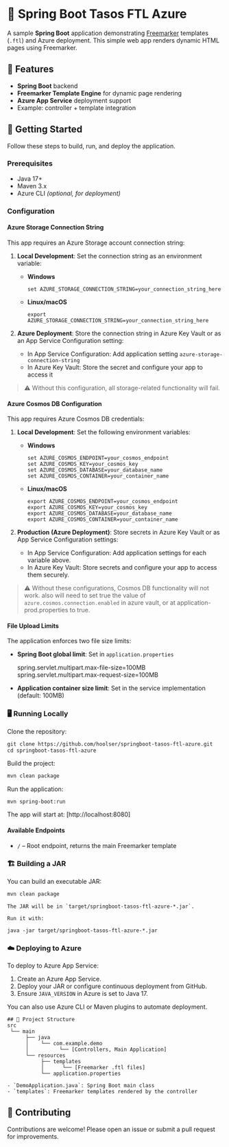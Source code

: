 # 🌱 Spring Boot Tasos FTL Azure


A sample **Spring Boot** application demonstrating [Freemarker](https://freemarker.apache.org/) templates (`.ftl`) and Azure deployment. This simple web app renders dynamic HTML pages using Freemarker.



## 🚀 Features

- **Spring Boot** backend
- **Freemarker Template Engine** for dynamic page rendering
- **Azure App Service** deployment support
- Example: controller + template integration



## 🏁 Getting Started

Follow these steps to build, run, and deploy the application.



### Prerequisites

- Java 17+
- Maven 3.x
- Azure CLI _(optional, for deployment)_


### Configuration

#### Azure Storage Connection String

This app requires an Azure Storage account connection string:

1. **Local Development**: Set the connection string as an environment variable:

   - **Windows**
     ```
     set AZURE_STORAGE_CONNECTION_STRING=your_connection_string_here
     ```
   - **Linux/macOS**
     ```
     export AZURE_STORAGE_CONNECTION_STRING=your_connection_string_here
     ```

2. **Azure Deployment**: Store the connection string in Azure Key Vault or as an App Service Configuration setting:
   - In App Service Configuration: Add application setting `azure-storage-connection-string`
   - In Azure Key Vault: Store the secret and configure your app to access it

> ⚠️ Without this configuration, all storage-related functionality will fail.

#### Azure Cosmos DB Configuration

This app requires Azure Cosmos DB credentials:

1. **Local Development**: Set the following environment variables:

    - **Windows**
      ```
      set AZURE_COSMOS_ENDPOINT=your_cosmos_endpoint
      set AZURE_COSMOS_KEY=your_cosmos_key
      set AZURE_COSMOS_DATABASE=your_database_name
      set AZURE_COSMOS_CONTAINER=your_container_name
      ```
    - **Linux/macOS**
      ```
      export AZURE_COSMOS_ENDPOINT=your_cosmos_endpoint
      export AZURE_COSMOS_KEY=your_cosmos_key
      export AZURE_COSMOS_DATABASE=your_database_name
      export AZURE_COSMOS_CONTAINER=your_container_name
      ```

2. **Production (Azure Deployment)**: Store secrets in Azure Key Vault or as App Service Configuration settings:
    - In App Service Configuration: Add application settings for each variable above.
    - In Azure Key Vault: Store secrets and configure your app to access them securely.

> ⚠️ Without these configurations, Cosmos DB functionality will not work. also will need to set true the value of `azure.cosmos.connection.enabled` in azure vault, or at application-prod.properties to true.

#### File Upload Limits

The application enforces two file size limits:

- **Spring Boot global limit**: Set in `application.properties`

  spring.servlet.multipart.max-file-size=100MB
  spring.servlet.multipart.max-request-size=100MB



- **Application container size limit**: Set in the service implementation (default: 100MB)



### 🖥️ Running Locally

Clone the repository:

```markdown
git clone https://github.com/hoolser/springboot-tasos-ftl-azure.git
cd springboot-tasos-ftl-azure
```



Build the project:
```markdown
mvn clean package
```



Run the application:
```
mvn spring-boot:run
```



The app will start at: [http://localhost:8080]



#### Available Endpoints

- `/` – Root endpoint, returns the main Freemarker template



### 🏗️ Building a JAR

You can build an executable JAR:
```markdown
mvn clean package
```

```
The JAR will be in `target/springboot-tasos-ftl-azure-*.jar`.
```
```
Run it with:

java -jar target/springboot-tasos-ftl-azure-*.jar
```


### ☁️ Deploying to Azure

To deploy to Azure App Service:

1. Create an Azure App Service.
2. Deploy your JAR or configure continuous deployment from GitHub.
3. Ensure `JAVA_VERSION` in Azure is set to Java 17.

You can also use Azure CLI or Maven plugins to automate deployment.


````
## 📁 Project Structure
src
 └── main
      ├── java
      │    └── com.example.demo
      │          └── [Controllers, Main Application]
      └── resources
           ├── templates
           │      └── [Freemarker .ftl files]
           └── application.properties
````           
```
- `DemoApplication.java`: Spring Boot main class
- `templates`: Freemarker templates rendered by the controller
```


## 🤝 Contributing

Contributions are welcome! Please open an issue or submit a pull request for improvements.
